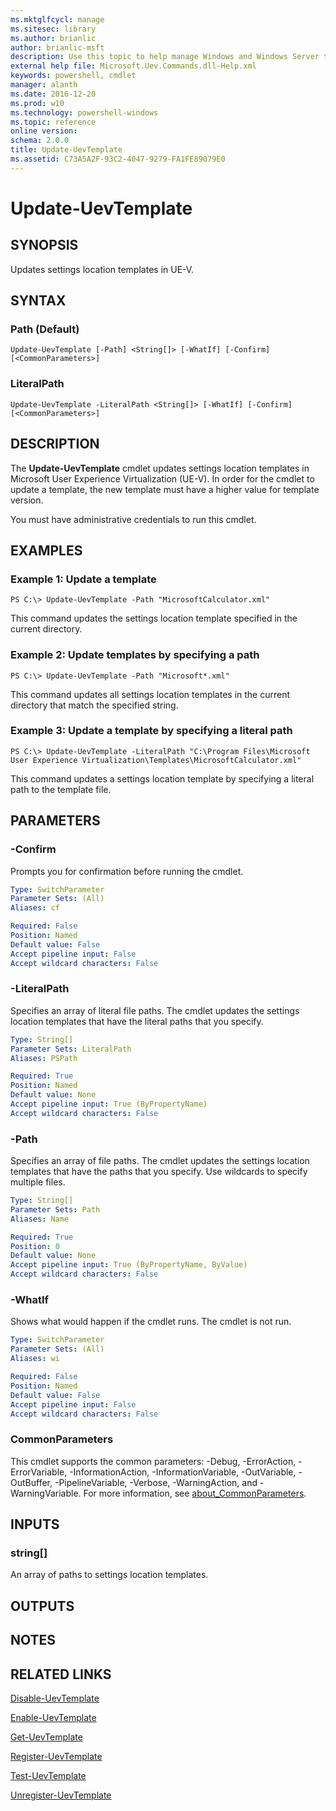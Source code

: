 ```yaml
---
ms.mktglfcycl: manage
ms.sitesec: library
ms.author: brianlic
author: brianlic-msft
description: Use this topic to help manage Windows and Windows Server technologies with Windows PowerShell.
external help file: Microsoft.Uev.Commands.dll-Help.xml
keywords: powershell, cmdlet
manager: alanth
ms.date: 2016-12-20
ms.prod: w10
ms.technology: powershell-windows
ms.topic: reference
online version: 
schema: 2.0.0
title: Update-UevTemplate
ms.assetid: C73A5A2F-93C2-4047-9279-FA1FE89079E0
---
```


# Update-UevTemplate

## SYNOPSIS
Updates settings location templates in UE-V.

## SYNTAX

### Path (Default)
```
Update-UevTemplate [-Path] <String[]> [-WhatIf] [-Confirm] [<CommonParameters>]
```

### LiteralPath
```
Update-UevTemplate -LiteralPath <String[]> [-WhatIf] [-Confirm] [<CommonParameters>]
```

## DESCRIPTION
The **Update-UevTemplate** cmdlet updates settings location templates in Microsoft User Experience Virtualization (UE-V).
In order for the cmdlet to update a template, the new template must have a higher value for template version.

You must have administrative credentials to run this cmdlet.

## EXAMPLES

### Example 1: Update a template
```
PS C:\> Update-UevTemplate -Path "MicrosoftCalculator.xml"
```

This command updates the settings location template specified in the current directory.

### Example 2: Update templates by specifying a path
```
PS C:\> Update-UevTemplate -Path "Microsoft*.xml"
```

This command updates all settings location templates in the current directory that match the specified string.

### Example 3: Update a template by specifying a literal path
```
PS C:\> Update-UevTemplate -LiteralPath "C:\Program Files\Microsoft User Experience Virtualization\Templates\MicrosoftCalculator.xml"
```

This command updates a settings location template by specifying a literal path to the template file.

## PARAMETERS

### -Confirm
Prompts you for confirmation before running the cmdlet.

```yaml
Type: SwitchParameter
Parameter Sets: (All)
Aliases: cf

Required: False
Position: Named
Default value: False
Accept pipeline input: False
Accept wildcard characters: False
```

### -LiteralPath
Specifies an array of literal file paths.
The cmdlet updates the settings location templates that have the literal paths that you specify.

```yaml
Type: String[]
Parameter Sets: LiteralPath
Aliases: PSPath

Required: True
Position: Named
Default value: None
Accept pipeline input: True (ByPropertyName)
Accept wildcard characters: False
```

### -Path
Specifies an array of file paths.
The cmdlet updates the settings location templates that have the paths that you specify.
Use wildcards to specify multiple files.

```yaml
Type: String[]
Parameter Sets: Path
Aliases: Name

Required: True
Position: 0
Default value: None
Accept pipeline input: True (ByPropertyName, ByValue)
Accept wildcard characters: False
```

### -WhatIf
Shows what would happen if the cmdlet runs.
The cmdlet is not run.

```yaml
Type: SwitchParameter
Parameter Sets: (All)
Aliases: wi

Required: False
Position: Named
Default value: False
Accept pipeline input: False
Accept wildcard characters: False
```

### CommonParameters
This cmdlet supports the common parameters: -Debug, -ErrorAction, -ErrorVariable, -InformationAction, -InformationVariable, -OutVariable, -OutBuffer, -PipelineVariable, -Verbose, -WarningAction, and -WarningVariable. For more information, see [about_CommonParameters](http://go.microsoft.com/fwlink/?LinkID=113216).

## INPUTS

### string[]
An array of paths to settings location templates.

## OUTPUTS

## NOTES

## RELATED LINKS

[Disable-UevTemplate](./Disable-UevTemplate.md)

[Enable-UevTemplate](./Enable-UevTemplate.md)

[Get-UevTemplate](./Get-UevTemplate.md)

[Register-UevTemplate](./Register-UevTemplate.md)

[Test-UevTemplate](./Test-UevTemplate.md)

[Unregister-UevTemplate](./Unregister-UevTemplate.md)

